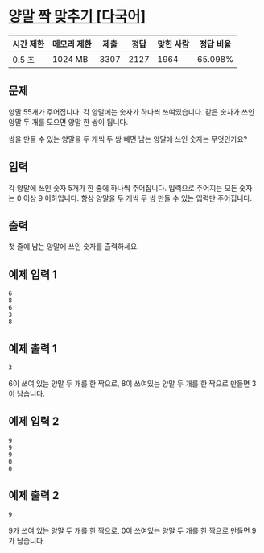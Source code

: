 # [양말 짝 맞추기 [다국어]](https://www.acmicpc.net/problem/28431)

| 시간 제한 | 메모리 제한 | 제출 | 정답 | 맞힌 사람 | 정답 비율 |
| --- | --- | --- | --- | --- | --- |
| 0.5 초 | 1024 MB | 3307 | 2127 | 1964 | 65.098% |

## 문제

양말 5$5$개가 주어집니다. 각 양말에는 숫자가 하나씩 쓰여있습니다. 같은 숫자가 쓰인 양말 두 개를 모으면 양말 한 쌍이 됩니다.

쌍을 만들 수 있는 양말을 두 개씩 두 쌍 빼면 남는 양말에 쓰인 숫자는 무엇인가요?

## 입력

각 양말에 쓰인 숫자 5개가 한 줄에 하나씩 주어집니다. 입력으로 주어지는 모든 숫자는 0 이상 9 이하입니다. 항상 양말을 두 개씩 두 쌍 만들 수 있는 입력만 주어집니다.

## 출력

첫 줄에 남는 양말에 쓰인 숫자를 출력하세요.

## 예제 입력 1

```
6
8
6
3
8

```

## 예제 출력 1

```
3

```

6이 쓰여 있는 양말 두 개를 한 짝으로, 8이 쓰여있는 양말 두 개를 한 짝으로 만들면 3이 남습니다.

## 예제 입력 2

```
9
9
9
0
0

```

## 예제 출력 2

```
9

```

9가 쓰여 있는 양말 두 개를 한 짝으로, 0이 쓰여있는 양말 두 개를 한 짝으로 만들면 9가 남습니다.
